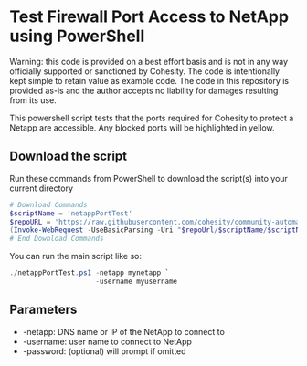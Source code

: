 # Test Firewall Port Access to NetApp using PowerShell

Warning: this code is provided on a best effort basis and is not in any way officially supported or sanctioned by Cohesity. The code is intentionally kept simple to retain value as example code. The code in this repository is provided as-is and the author accepts no liability for damages resulting from its use.

This powershell script tests that the ports required for Cohesity to protect a Netapp are accessible. Any blocked ports will be highlighted in yellow.

## Download the script

Run these commands from PowerShell to download the script(s) into your current directory

```powershell
# Download Commands
$scriptName = 'netappPortTest'
$repoURL = 'https://raw.githubusercontent.com/cohesity/community-automation-samples/main/powershell'
(Invoke-WebRequest -UseBasicParsing -Uri "$repoUrl/$scriptName/$scriptName.ps1").content | Out-File "$scriptName.ps1"; (Get-Content "$scriptName.ps1") | Set-Content "$scriptName.ps1"
# End Download Commands
```

You can run the main script like so:

```powershell
./netappPortTest.ps1 -netapp mynetapp `
                     -username myusername
```

## Parameters

* -netapp: DNS name or IP of the NetApp to connect to
* -username: user name to connect to NetApp
* -password: (optional) will prompt if omitted
